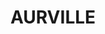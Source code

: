 ---
lastmod: '2025-04-06T06:05:20+00:00'
latitude: -34.505797
layout: suburb
longitude: 148.360971
postcode: '2587'
state: NSW
title: AURVILLE
url: /nsw/aurville/
---
